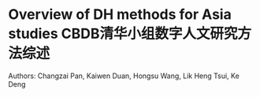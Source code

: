 ﻿# Overview of DH methods for Asia studies CBDB清华小组数字人文研究方法综述

Authors: Changzai Pan, Kaiwen Duan, Hongsu Wang, Lik Heng Tsui, Ke Deng


